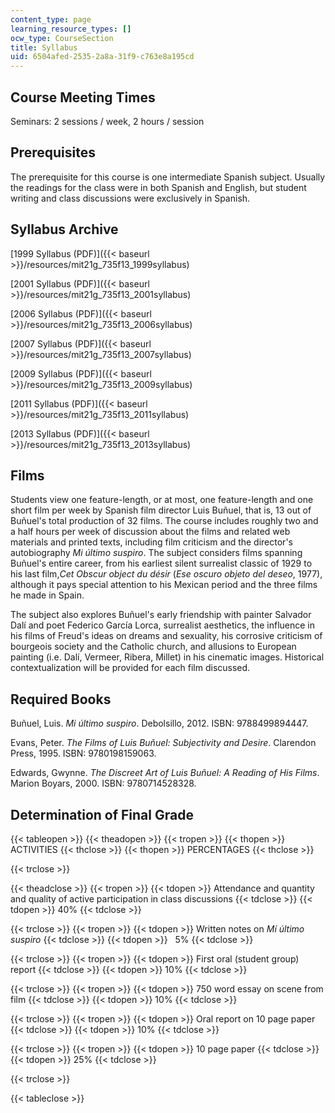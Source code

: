 ```yaml
---
content_type: page
learning_resource_types: []
ocw_type: CourseSection
title: Syllabus
uid: 6504afed-2535-2a8a-31f9-c763e8a195cd
---
```


Course Meeting Times
--------------------

Seminars: 2 sessions / week, 2 hours / session

Prerequisites
-------------

The prerequisite for this course is one intermediate Spanish subject. Usually the readings for the class were in both Spanish and English, but student writing and class discussions were exclusively in Spanish.

Syllabus Archive
----------------

[1999 Syllabus (PDF)]({{< baseurl >}}/resources/mit21g_735f13_1999syllabus)

[2001 Syllabus (PDF)]({{< baseurl >}}/resources/mit21g_735f13_2001syllabus)

[2006 Syllabus (PDF)]({{< baseurl >}}/resources/mit21g_735f13_2006syllabus)

[2007 Syllabus (PDF)]({{< baseurl >}}/resources/mit21g_735f13_2007syllabus)

[2009 Syllabus (PDF)]({{< baseurl >}}/resources/mit21g_735f13_2009syllabus)

[2011 Syllabus (PDF)]({{< baseurl >}}/resources/mit21g_735f13_2011syllabus)

[2013 Syllabus (PDF)]({{< baseurl >}}/resources/mit21g_735f13_2013syllabus)

Films
-----

Students view one feature-length, or at most, one feature-length and one short film per week by Spanish film director Luis Buñuel, that is, 13 out of Buñuel's total production of 32 films. The course includes roughly two and a half hours per week of discussion about the films and related web materials and printed texts, including film criticism and the director's autobiography _Mi último suspiro_. The subject considers films spanning Buñuel's entire career, from his earliest silent surrealist classic of 1929 to his last film,_Cet Obscur object du désir_ (_Ese oscuro objeto del deseo_, 1977), although it pays special attention to his Mexican period and the three films he made in Spain.

The subject also explores Buñuel's early friendship with painter Salvador Dalí and poet Federico García Lorca, surrealist aesthetics, the influence in his films of Freud's ideas on dreams and sexuality, his corrosive criticism of bourgeois society and the Catholic church, and allusions to European painting (i.e. Dalí, Vermeer, Ribera, Millet) in his cinematic images. Historical contextualization will be provided for each film discussed.

Required Books
--------------

Buñuel, Luis. _Mi último suspiro_. Debolsillo, 2012. ISBN: 9788499894447.

Evans, Peter. _The Films of Luis Buñuel: Subjectivity and Desire_. Clarendon Press, 1995. ISBN: 9780198159063.

Edwards, Gwynne. _The Discreet Art of Luis Buñuel: A Reading of His Films_. Marion Boyars, 2000. ISBN: 9780714528328.

Determination of Final Grade
----------------------------

{{< tableopen >}}
{{< theadopen >}}
{{< tropen >}}
{{< thopen >}}
ACTIVITIES
{{< thclose >}}
{{< thopen >}}
PERCENTAGES
{{< thclose >}}

{{< trclose >}}

{{< theadclose >}}
{{< tropen >}}
{{< tdopen >}}
Attendance and quantity and quality of active participation in class discussions
{{< tdclose >}}
{{< tdopen >}}
40%
{{< tdclose >}}

{{< trclose >}}
{{< tropen >}}
{{< tdopen >}}
Written notes on _Mí último suspiro_
{{< tdclose >}}
{{< tdopen >}}
  5%
{{< tdclose >}}

{{< trclose >}}
{{< tropen >}}
{{< tdopen >}}
First oral (student group) report
{{< tdclose >}}
{{< tdopen >}}
10%
{{< tdclose >}}

{{< trclose >}}
{{< tropen >}}
{{< tdopen >}}
750 word essay on scene from film
{{< tdclose >}}
{{< tdopen >}}
10%
{{< tdclose >}}

{{< trclose >}}
{{< tropen >}}
{{< tdopen >}}
Oral report on 10 page paper
{{< tdclose >}}
{{< tdopen >}}
10%
{{< tdclose >}}

{{< trclose >}}
{{< tropen >}}
{{< tdopen >}}
10 page paper
{{< tdclose >}}
{{< tdopen >}}
25%
{{< tdclose >}}

{{< trclose >}}

{{< tableclose >}}